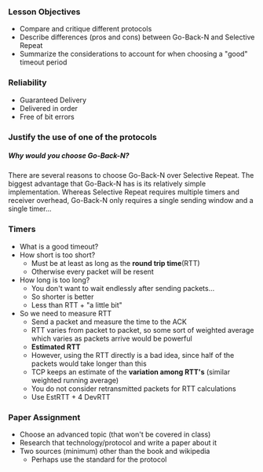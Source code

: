 ### Lesson Objectives
  * Compare and critique different protocols
  * Describe differences (pros and cons) between Go-Back-N and Selective Repeat
  * Summarize the considerations to account for when choosing a "good" timeout
    period

### Reliability
  * Guaranteed Delivery
  * Delivered in order
  * Free of bit errors

### Justify the use of one of the protocols
##### Why would you choose Go-Back-N?
  There are several reasons to choose Go-Back-N over Selective Repeat.
  The biggest advantage that Go-Back-N has is its relatively simple
  implementation. Whereas Selective Repeat requires multiple timers and
  receiver overhead, Go-Back-N only requires a single sending window and a
  single timer...

### Timers
  * What is a good timeout?
  * How short is too short?
    - Must be at least as long as the __round trip time__(RTT)
    - Otherwise every packet will be resent
  * How long is too long?
    - You don't want to wait endlessly after sending packets...
    - So shorter is better
    - Less than RTT + "a little bit"
  * So we need to measure RTT
    - Send a packet and measure the time to the ACK
    - RTT varies from packet to packet, so some sort of weighted average which
      varies as packets arrive would be powerful
    - __Estimated RTT__
    - However, using the RTT directly is a bad idea, since half of the packets
      would take longer than this
    - TCP keeps an estimate of the __variation among RTT's__
      (similar weighted running average)
    - You do not consider retransmitted packets for RTT calculations
    - Use EstRTT + 4 DevRTT

### Paper Assignment
  * Choose an advanced topic (that won't be covered in class)
  * Research that technology/protocol and write a paper about it
  * Two sources (minimum) other than the book and wikipedia
    - Perhaps use the standard for the protocol
